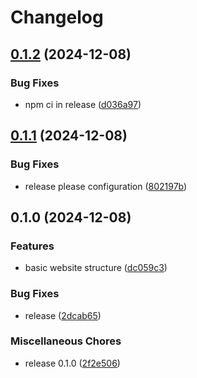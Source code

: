# Changelog

## [0.1.2](https://github.com/cryptic-cruciverbalism/website/compare/v0.1.1...v0.1.2) (2024-12-08)


### Bug Fixes

* npm ci in release ([d036a97](https://github.com/cryptic-cruciverbalism/website/commit/d036a974fd7b136d6dfdd77151c7d966c260fdb9))

## [0.1.1](https://github.com/cryptic-cruciverbalism/website/compare/v0.1.0...v0.1.1) (2024-12-08)


### Bug Fixes

* release please configuration ([802197b](https://github.com/cryptic-cruciverbalism/website/commit/802197b6e48adfa0c83defeeb8e517fb69add59b))

## 0.1.0 (2024-12-08)


### Features

* basic website structure ([dc059c3](https://github.com/cryptic-cruciverbalism/website/commit/dc059c32d1efb5996d7a20b4eda16df0604fa58b))


### Bug Fixes

* release ([2dcab65](https://github.com/cryptic-cruciverbalism/website/commit/2dcab651cc7f9f029fe0bff74d432c1ea5b43565))


### Miscellaneous Chores

* release 0.1.0 ([2f2e506](https://github.com/cryptic-cruciverbalism/website/commit/2f2e506ee7f27b50421265464ebbef6e1f66f521))
